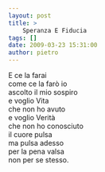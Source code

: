 ```yaml
---
layout: post
title: >
    Speranza E Fiducia
tags: []
date: 2009-03-23 15:31:00
author: pietro
---
```

E ce la farai<br/>come ce la farò io<br/>ascolto il mio sospiro<br/>e voglio Vita<br/>che non ho avuto<br/>e voglio Verità<br/>che non ho conosciuto<br/>il cuore pulsa<br/>ma pulsa adesso<br/>per la pena valsa<br/>non per se stesso.
